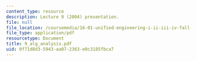 ```yaml
---
content_type: resource
description: Lecture 9 (2004) presentation.
file: null
file_location: /coursemedia/16-01-unified-engineering-i-ii-iii-iv-fall-2005-spring-2006/0f71d8d35943aa072363e0c3185fbca7_9_alg_analysis.pdf
file_type: application/pdf
resourcetype: Document
title: 9_alg_analysis.pdf
uid: 0f71d8d3-5943-aa07-2363-e0c3185fbca7
---
```

